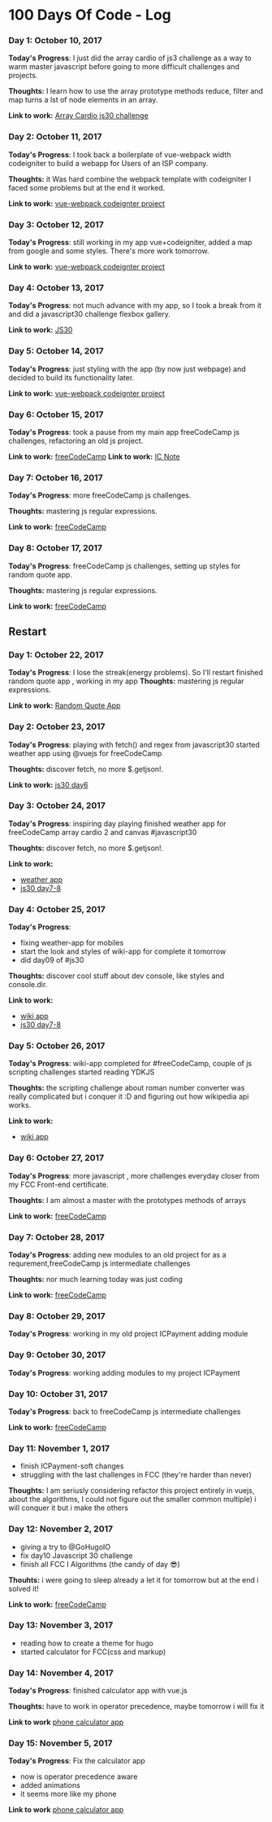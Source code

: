 # 100 Days Of Code - Log

### Day 1: October 10, 2017 

**Today's Progress**: I just did the array cardio of js3 challenge as a way to warm master javascript before going to
more difficult challenges and projects.

**Thoughts:** I learn how to use the array prototype methods reduce, filter and map turns a lst of node elements in an array.

**Link to work:** [Array Cardio js30 challenge](https://github.com/jesusantguerrero/JavaScript30)

### Day 2: October 11, 2017 

**Today's Progress**:  I took back a boilerplate of vue-webpack width codeigniter to build a webapp for Users of an ISP company.

**Thoughts:** it Was hard combine the webpack template with codeigniter I faced some problems but at the end it worked.

**Link to work:** [vue-webpack codeignter project](https://github.com/jesusantguerrero/ics-concept-page)

### Day 3: October 12, 2017 

**Today's Progress**: still working in my app vue+codeigniter, added a map from google and some styles. There's more work tomorrow.

**Link to work:** [vue-webpack codeignter project](https://github.com/jesusantguerrero/ics-concept-page)



### Day 4: October 13, 2017 

**Today's Progress**: not much advance with my app, so I took a break from it and did a javascript30 challenge flexbox gallery.

**Link to work:** [JS30](https://github.com/jesusantguerrero/JavaScript30)

### Day 5: October 14, 2017 

**Today's Progress**: just styling with the app (by now just webpage) and decided to build its functionality later.

**Link to work:** [vue-webpack codeignter project](https://github.com/jesusantguerrero/ics-concept-page)

### Day 6: October 15, 2017 

**Today's Progress**: took a pause from my main app freeCodeCamp js challenges, refactoring an old js project.

**Link to work:** [freeCodeCamp](https://www.freecodecamp.org/jesusantguerrero)
**Link to work:** [IC Note](https://github.com/jesusantguerrero/icnote/releases)

### Day 7: October 16, 2017 

**Today's Progress**: more freeCodeCamp js challenges.

**Thoughts:** mastering js regular expressions.

**Link to work:** [freeCodeCamp](https://www.freecodecamp.org/jesusantguerrero)

### Day 8: October 17, 2017 

**Today's Progress**: freeCodeCamp js challenges, setting up styles for random quote app.

**Thoughts:** mastering js regular expressions.

**Link to work:** [freeCodeCamp](https://www.freecodecamp.org/jesusantguerrero)

## Restart

### Day 1: October 22, 2017 

**Today's Progress**: I lose the streak(energy problems). So I'll restart finished random quote app , working in my app
**Thoughts:** mastering js regular expressions.

**Link to work:** [Random Quote App](https://goo.gl/aHEKbJ)


### Day 2: October 23, 2017 

**Today's Progress**: playing with fetch() and regex from javascript30
started weather app using @vuejs for freeCodeCamp

**Thoughts:** discover fetch, no more $.getjson!.

**Link to work:** [js30 day6](https://github.com/jesusantguerrero/JavaScript30)

### Day 3: October 24, 2017 

**Today's Progress**: inspiring day playing 
finished weather app for freeCodeCamp
array cardio 2 and canvas #javascript30

**Thoughts:** discover fetch, no more $.getjson!.

**Link to work:** 
- [weather app](hhttps://codepen.io/freesgen/full/WZqdaL/)
- [js30 day7-8](https://github.com/jesusantguerrero/JavaScript30)

### Day 4: October 25, 2017 

**Today's Progress**: 
- fixing weather-app for mobiles
- start the look and styles of wiki-app for complete it tomorrow
- did day09 of #js30

**Thoughts:** discover cool stuff about dev console, like styles and console.dir.

**Link to work:** 
- [wiki app](https://codepen.io/freesgen/pen/zEgzaL?editors=0010)
- [js30 day7-8](https://github.com/jesusantguerrero/JavaScript30)

### Day 5: October 26, 2017 

**Today's Progress**: wiki-app completed for #freeCodeCamp,
couple of js scripting challenges
started reading YDKJS

**Thoughts:** the scripting challenge about roman number converter was really complicated but i conquer it :D and figuring out how wikipedia api works.

**Link to work:** 
- [wiki app](https://codepen.io/freesgen/pen/zEgzaL?editors=0010)

### Day 6: October 27, 2017 

**Today's Progress**: more javascript , 
more challenges everyday closer from my FCC Front-end certificate.

**Thoughts:** I am almost a master with the prototypes methods of arrays

**Link to work:** [freeCodeCamp](https://www.freecodecamp.org/jesusantguerrero)

### Day 7: October 28, 2017 

**Today's Progress**: adding new modules to an old project for as a requrement,freeCodeCamp js intermediate challenges

**Thoughts:** nor much learning today was just coding

**Link to work:** [freeCodeCamp](https://www.freecodecamp.org/jesusantguerrero)

### Day 8: October 29, 2017 

**Today's Progress**: working in my old project ICPayment adding module

### Day 9: October 30, 2017 

**Today's Progress**: working adding modules to my project ICPayment

### Day 10: October 31, 2017 

**Today's Progress**: back to freeCodeCamp js intermediate challenges


**Link to work:** [freeCodeCamp](https://www.freecodecamp.org/jesusantguerrero)

### Day 11: November 1, 2017
- finish ICPayment-soft changes
- struggling with the last challenges in FCC (they're harder than never)

**Thoughts:** I am seriusly considering refactor this project entirely in vuejs, about the algorithms, I could not figure out the smaller common multiple) i will conquer it but i make the others

### Day 12: November 2, 2017
- giving a try to @GoHugoIO
- fix day10 Javascript 30 challenge
- finish all FCC I Algorithms (the candy of day 😎)

**Thouhts:** i were going to sleep already a let it for tomorrow but at the end i solved it! 

**Link to work:** [freeCodeCamp](https://www.freecodecamp.org/jesusantguerrero)

### Day 13: November 3, 2017

- reading how to create a theme for hugo
- started calculator for FCC(css and markup)

### Day 14: November 4, 2017

**Today's Progress**: finished calculator app
with vue.js

**Thoughts:** have to work in operator precedence, maybe tomorrow i will fix it

**Link to work**
[phone calculator app](https://t.co/FfQDkAAnix)

### Day 15: November 5, 2017

**Today's Progress**: Fix the calculator app
- now is operator precedence aware
- added animations
- it seems more like my phone

**Link to work**
[phone calculator app](https://t.co/FfQDkAAnix)

